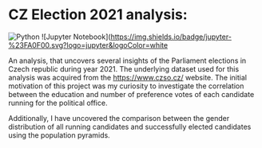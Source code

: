 # **CZ Election 2021 analysis**: 
![Python](https://img.shields.io/badge/python-3670A0?logo=python&logoColor=ffdd54) ![Jupyter Notebook](https://img.shields.io/badge/jupyter-%23FA0F00.svg?logo=jupyter&logoColor=white

An analysis, that uncovers several insights of the Parliament elections in Czech republic during year 2021. The underlying dataset used for this analysis was acquired from the https://www.czso.cz/ website. The initial motivation of this project was my curiosity to investigate the correlation between the education and number of preference votes of each candidate running for the political office.

Additionally, I have uncovered the comparison between the gender distribution of all running candidates and successfully elected candidates using the population pyramids.
